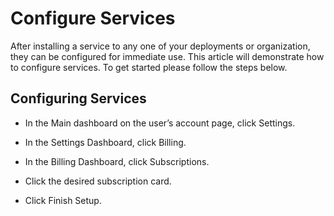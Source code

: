 # Configure Services


After installing a service to any one of your deployments or organization, they can be configured for immediate use. This article will demonstrate how to configure services. To get started please follow the steps below.

 

## Configuring Services

- In the Main dashboard on the user’s account page, click Settings.

- In the Settings Dashboard, click Billing.

- In the Billing Dashboard, click Subscriptions.

- Click the desired subscription card.

- Click Finish Setup. 